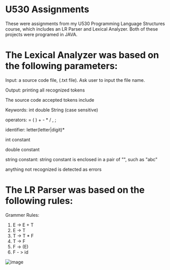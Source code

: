 # U530 Assignments

These were assignments from my U530 Programming Language Structures course, which includes an LR Parser and Lexical Analyzer.
Both of these projects were programed in JAVA.

# The Lexical Analyzer was based on the following parameters: 

Input: a source code file, (.txt file). Ask user to input the file name.

Output: printing all recognized tokens

The source code accepted tokens include

Keywords:  int   double  String  (case sensitive)

operators:  =   (  )  +  -  *  /  ,  ;

identifier:  letter(letter|digit)*

int constant

double constant

string constant: string constant is enclosed in a pair of "", such as "abc"

anything not recognized is detected as errors

# The LR Parser was based on the following rules:

Grammer Rules:
1. E -> E + T
2. E -> T
3. T -> T * F
4. T -> F
5. F -> (E)
6. F - > id

![image](https://user-images.githubusercontent.com/77416208/167413691-174bd4fb-da22-433f-814a-3aa67bdccf3d.png)
